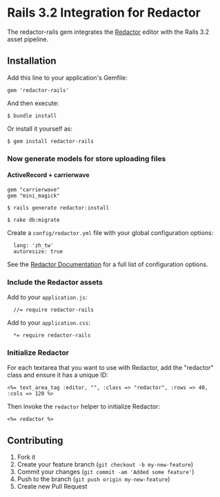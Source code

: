 # Rails 3.2 Integration for Redactor

The redactor-rails gem integrates the [Redactor](http://redactorjs.com/) editor with the Rails 3.2 asset pipeline.

## Installation

Add this line to your application's Gemfile:

    gem 'redactor-rails'

And then execute:

    $ bundle install

Or install it yourself as:

    $ gem install redactor-rails

### Now generate models for store uploading files

#### ActiveRecord + carrierwave

    gem "carrierwave"
    gem "mini_magick"

    $ rails generate redactor:install

    $ rake db:migrate
Create a `config/redactor.yml` file with your global configuration options:

      lang: 'zh_tw'
      autoresize: true

See the [Redactor Documentation](http://redactorjs.com/docs/settings/) for a full list of configuration options.

### Include the Redactor assets

Add to your `application.js`:

      //= require redactor-rails

Add to your `application.css`:

      *= require redactor-rails

### Initialize Redactor

For each textarea that you want to use with Redactor, add the "redactor" class and ensure it has a unique ID:

    <%= text_area_tag :editor, "", :class => "redactor", :rows => 40, :cols => 120 %>

Then invoke the `redactor` helper to initialize Redactor:

    <%= redactor %>


## Contributing

1. Fork it
2. Create your feature branch (`git checkout -b my-new-feature`)
3. Commit your changes (`git commit -am 'Added some feature'`)
4. Push to the branch (`git push origin my-new-feature`)
5. Create new Pull Request
